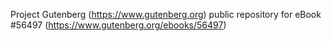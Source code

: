 Project Gutenberg (https://www.gutenberg.org) public repository for
eBook #56497 (https://www.gutenberg.org/ebooks/56497)
